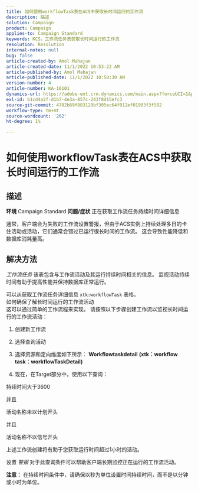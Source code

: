```yaml
---
title: 如何使用workflowTask表在ACS中获取长时间运行的工作流
description: 描述
solution: Campaign
product: Campaign
applies-to: Campaign Standard
keywords: KCS，工作流任务表获取长时间运行的工作流
resolution: Resolution
internal-notes: null
bug: false
article-created-by: Amol Mahajan
article-created-date: 11/1/2022 10:53:22 AM
article-published-by: Amol Mahajan
article-published-date: 11/1/2022 10:58:30 AM
version-number: 4
article-number: KA-16101
dynamics-url: https://adobe-ent.crm.dynamics.com/main.aspx?forceUCI=1&pagetype=entityrecord&etn=knowledgearticle&id=502e5362-d359-ed11-9561-6045bd006a22
exl-id: b1cd4a2f-d1b7-4e3a-857c-243f8d15efc3
source-git-commit: 4702b69f883128bf305ec64f012ef01903f3f582
workflow-type: tm+mt
source-wordcount: '262'
ht-degree: 1%

---
```


# 如何使用workflowTask表在ACS中获取长时间运行的工作流

## 描述

<b>环境</b>
Campaign Standard
<b>问题/症状</b>
正在获取工作流任务持续时间详细信息

通常，客户端会为失败的工作流设置警报，但由于ACS实例上持续处理多日的卡住活动或活动，它们通常会错过已运行很长时间的工作流。 这会导致性能降低和数据库消耗量高。


## 解决方法


*工作流任务* 该表包含与工作流活动及其运行持续时间相关的信息。 监视活动持续时间有助于提高性能并保持数据库正常运行。

可以从获取工作流任务详细信息 `xtk:workflowTask` 表格。
<br>如何确保了解长时间运行的工作流活动<br>
这可以通过简单的工作流程来实现。 请按照以下步骤创建工作流以监视长时间运行的工作流活动：

1. 创建新工作流

2. 选择查询活动

3. 选择资源和定向维度如下所示： <b>Workflowtaskdetail</b> <b>(xtk：workflow task：workflowTaskDetail)</b>

4. 现在，在Target部分中，使用以下查询：

持续时间大于3600

并且

活动名称未以计划开头

并且

活动名称不以信号开头



上述工作流创建将有助于您获取运行时间超过1小时的活动。

设置 *警报* 对于此查询条件可以帮助客户端长期监控正在运行的工作流活动。

<b>注意：</b> 在持续时间条件中，请确保以秒为单位设置时间持续时间，而不是以分钟或小时为单位。
